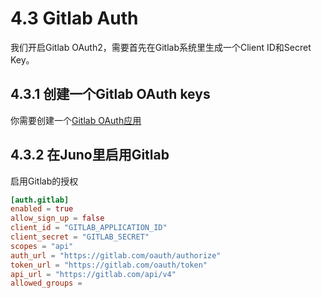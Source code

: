 # 4.3 Gitlab Auth
我们开启Gitlab OAuth2，需要首先在Gitlab系统里生成一个Client ID和Secret Key。

## 4.3.1 创建一个Gitlab OAuth keys
你需要创建一个[Gitlab OAuth应用](https://docs.gitlab.com/ce/integration/oauth_provider.html)

## 4.3.2 在Juno里启用Gitlab
启用Gitlab的授权
```toml
[auth.gitlab]
enabled = true
allow_sign_up = false
client_id = "GITLAB_APPLICATION_ID"
client_secret = "GITLAB_SECRET"
scopes = "api"
auth_url = "https://gitlab.com/oauth/authorize"
token_url = "https://gitlab.com/oauth/token"
api_url = "https://gitlab.com/api/v4"
allowed_groups =
```

